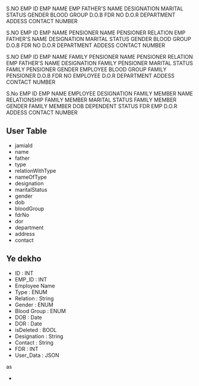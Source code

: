 S.NO	EMP ID	EMP NAME	EMP FATHER'S NAME	DESIGNATION	MARITAL STATUS	GENDER	BLOOD GROUP	D.O.B	FDR NO	D.O.R	DEPARTMENT	ADDESS	CONTACT NUMBER

S.NO	EMP ID	EMP NAME	PENSIONER NAME	PENSIONER RELATION	EMP FATHER'S NAME	DESIGNATION	MARITAL STATUS	GENDER	BLOOD GROUP	D.O.B	FDR NO	D.O.R	DEPARTMENT	ADDESS	CONTACT NUMBER

S.NO	EMP ID	EMP NAME	FAMILY PENSIONER NAME	PENSIONER RELATION	EMP FATHER'S NAME	DESIGNATION	FAMILY PENSIONER MARITAL STATUS	FAMILY PENSIONER GENDER	EMPLOYEE BLOOD GROUP	FAMILY PENSIONER D.O.B	FDR NO	EMPLOYEE D.O.R	DEPARTMENT	ADDESS	CONTACT NUMBER

S.No	EMP ID	EMP NAME	EMPLOYEE DESIGNATION	FAMILY MEMBER NAME	RELATIONSHIP	FAMILY MEMBER MARITAL STATUS	FAMILY MEMBER GENDER	FAMILY MEMBER DOB	DEPENDENT STATUS	FDR	EMP D.O.R	ADDESS	CONTACT NUMBER


## User Table

- jamiaId <!-- employee ID for employee and student Id fro student -->
- name
- father
- type <!-- EMPLOYEE, STUDENT, PENSIONER, FAMILY_PENSIONER,DEPENDENT -->
- relationWithType <!-- Relation of current user with type -->
- nameOfType <!-- in case of pensioner, it is n, or (family member name in case of family member) -->
- designation
- maritalStatus <!-- of current user -->
- gender
- dob
- bloodGroup <!-- A+ B+ O+ AB- AB+ A- B- O- -->
- fdrNo
- dor
- department
- address
- contact



## Ye dekho 

- ID : INT
- EMP_ID : INT
- Employee Name
- Type : ENUM
- Relation : String
- Gender : ENUM
- Blood Group : ENUM
- DOB : Date
- DOR : Date
- isDeleted : BOOL
- Designation : String
- Contact : String
- FDR : INT
- User_Data : JSON
<!-- - PENSIONER_NAME : String
- PENSIONER_RELATION
- EMP_FATHER_NAME
- MARITAL_STATUS
- DEPARTMENT
- FAMILY_PENSIONER_NAME
- FAMILY_PENSIONER_MARITAL_STATUS
- FAMILY_PENSIONER_GENDER
- FAMILY_MEMBER_NAME
- RELATIONSHIP
-  --> as 
- 
